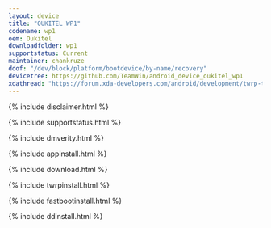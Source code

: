 ```yaml
---
layout: device
title: "OUKITEL WP1"
codename: wp1
oem: Oukitel
downloadfolder: wp1
supportstatus: Current
maintainer: chankruze
ddof: "/dev/block/platform/bootdevice/by-name/recovery"
devicetree: https://github.com/TeamWin/android_device_oukitel_wp1
xdathread: "https://forum.xda-developers.com/android/development/twrp-twrp-3-3-0-0-oukitel-wp1-t3933827"
---
```


{% include disclaimer.html %}

{% include supportstatus.html %}

{% include dmverity.html %}

{% include appinstall.html %}

{% include download.html %}

{% include twrpinstall.html %}

{% include fastbootinstall.html %}

{% include ddinstall.html %}
